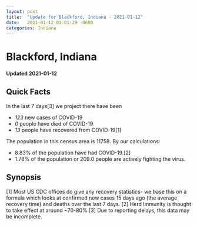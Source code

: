 ```yaml
---
layout: post
title:  "Update for Blackford, Indiana - 2021-01-12"
date:   2021-01-12 01:01:29 -0600
categories: Indiana
---
```


# Blackford, Indiana
#### Updated 2021-01-12

## Quick Facts

In the last 7 days[3] we project there have been
- *123* new cases of COVID-19
- *0* people have died of COVID-19
- *13* people have recovered from COVID-19[1]

The population in this census area is 11758. By our calculations:
- 8.83% of the population have had COVID-19.[2]
- 1.78% of the population or 209.0 people are actively fighting the virus.

## Synopsis




[1] Most US CDC offices do give any recovery statistics- we base this on a formula which looks at confirmed new cases
15 days ago (the average recovery time) and deaths over the last 7 days.
[2] Herd Immunity is thought to take effect at around ~70-80%
[3] Due to reporting delays, this data may be incomplete. 
    